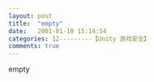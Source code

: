 ```yaml
---
layout: post
title:  "empty"
date:   2001-01-10 15:14:54
categories: 12---------【Unity 游戏安全】
comments: true
---
```

empty
